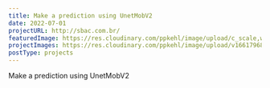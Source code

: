 ```yaml
---
title: Make a prediction using UnetMobV2
date: 2022-07-01
projectURL: http://sbac.com.br/
featuredImage: https://res.cloudinary.com/ppkehl/image/upload/c_scale,w_500/v1661796892/projects/sbac_thgeuo.webp
projectImages: https://res.cloudinary.com/ppkehl/image/upload/v1661796892/projects/sbac_thgeuo.png
postType: projects
---
```

Make a prediction using UnetMobV2
